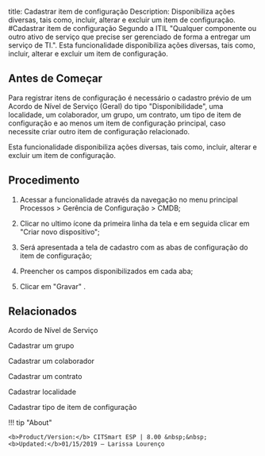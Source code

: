 title: Cadastrar item de configuração
Description: Disponibiliza ações diversas, tais como, incluir, alterar e excluir um item de configuração. 
#Cadastrar item de configuração
Segundo a ITIL "Qualquer componente ou outro ativo de serviço que precise ser gerenciado de forma a entregar um serviço de TI.".
Esta funcionalidade disponibiliza ações diversas, tais como, incluir, alterar e excluir um item de configuração.

Antes de Começar
--------------------

Para registrar itens de configuração é necessário o cadastro prévio de um Acordo
de Nível de Serviço (Geral) do tipo "Disponibilidade", uma localidade, um
colaborador, um grupo, um contrato, um tipo de item de configuração e ao menos
um item de configuração principal, caso necessite criar outro item de
configuração relacionado.

Esta funcionalidade disponibiliza ações diversas, tais como, incluir, alterar e
excluir um item de configuração.

Procedimento
----------------

1.  Acessar a funcionalidade através da navegação no menu principal Processos \>
    Gerência de Configuração \> CMDB;

2.  Clicar no ultimo ícone da primeira linha da tela e em seguida clicar em
    "Criar novo dispositivo";

3.  Será apresentada a tela de cadastro com as abas de configuração do item de
    configuração;

4.  Preencher os campos disponibilizados em cada aba;

5.  Clicar em "Gravar" .

Relacionados
----------------

Acordo de Nível de Serviço

Cadastrar um grupo

Cadastrar um colaborador

Cadastrar um contrato

Cadastrar localidade

Cadastrar tipo de item de configuração

!!! tip "About"

    <b>Product/Version:</b> CITSmart ESP | 8.00 &nbsp;&nbsp;
    <b>Updated:</b>01/15/2019 – Larissa Lourenço

